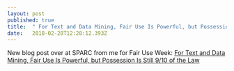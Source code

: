 ```yaml
---
layout: post 
published: true
title:  " For Text and Data Mining, Fair Use Is Powerful, but Possession Is Still 9/10 of the Law - SPARC        " 
date:   2018-02-28T12:28:12.393Z 
---
```


New blog post over at SPARC from me for Fair Use Week:
[For Text and Data Mining, Fair Use Is Powerful, but Possession Is Still 9/10 of the Law ](https://sparcopen.org/news/2018/possession-is-still-9-10-of-the-law/)
